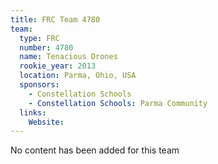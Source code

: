 ```yaml
---
title: FRC Team 4780
team:
  type: FRC
  number: 4780
  name: Tenacious Drones
  rookie_year: 2013
  location: Parma, Ohio, USA
  sponsors:
    - Constellation Schools
    - Constellation Schools: Parma Community
  links:
    Website: 
---
```

No content has been added for this team